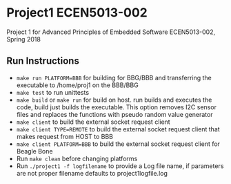 # Project1 ECEN5013-002
Project 1 for Advanced Principles of Embedded Software ECEN5013-002, Spring 2018

## Run Instructions
* `make run PLATFORM=BBB` for building for BBG/BBB and transferring the executable to /home/proj1 on the BBB/BBG
* `make test` to run unittests
* `make build` or `make run` for build on host.     run builds and executes the code, build just builds the executable. This option removes I2C sensor files and replaces the functions with pseudo random value generator
* `make client` to build the external socket request client
* `make client TYPE=REMOTE` to build the external socket request client that makes request from HOST to BBB
* `make client PLATFORM=BBB` to build the external socket request client for Beagle Bone
* Run `make clean` before changing platforms
* Run `./project1 -f logfilename` to provide a Log file name, if parameters are not proper filename defaults to project1logfile.log






